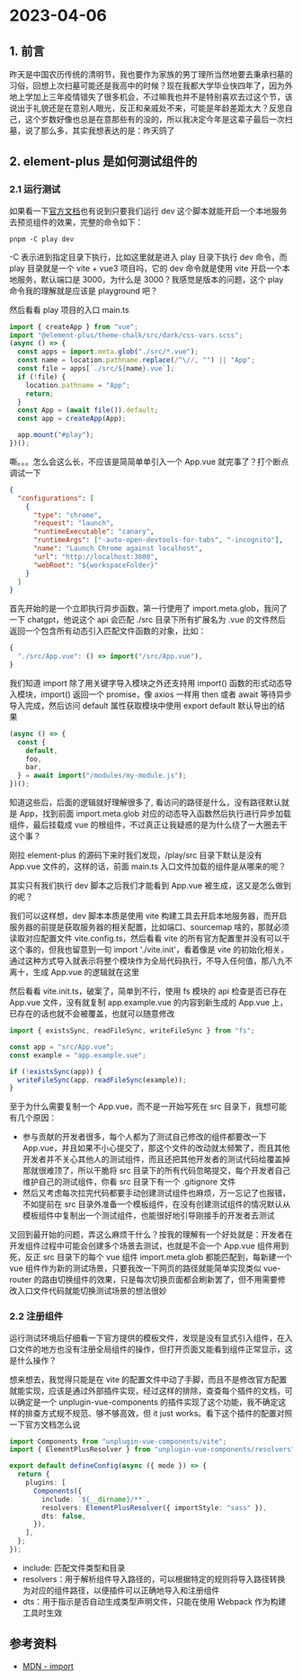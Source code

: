 # 2023-04-06

## 1. 前言

昨天是中国农历传统的清明节，我也要作为家族的男丁理所当然地要去秉承扫墓的习俗，回想上次扫墓可能还是我高中的时候？现在我都大学毕业快四年了，因为外地上学加上三年疫情错失了很多机会，不过嘛我也并不是特别喜欢去过这个节，该说出于礼貌还是在意别人眼光，反正和亲戚处不来，可能是年龄差距太大？反思自己，这个岁数好像也总是在意那些有的没的，所以我决定今年是这辈子最后一次扫墓，说了那么多，其实我想表达的是：昨天鸽了

## 2. element-plus 是如何测试组件的

### 2.1 运行测试

如果看一下[官方文档](https://element-plus.org/en-US/guide/dev-guide.html#local-development-1)也有说到只要我们运行 dev 这个脚本就能开启一个本地服务去预览组件的效果，完整的命令如下：

```shell
pnpm -C play dev
```

-C 表示进到指定目录下执行，比如这里就是进入 play 目录下执行 dev 命令，而 play 目录就是一个 vite + vue3 项目吗，它的 dev 命令就是使用 vite 开启一个本地服务，默认端口是 3000，为什么是 3000？我感觉是版本的问题，这个 play 命令我的理解就是应该是 playground 吧？

然后看看 play 项目的入口 main.ts

```javascript
import { createApp } from "vue";
import "@element-plus/theme-chalk/src/dark/css-vars.scss";
(async () => {
  const apps = import.meta.glob("./src/*.vue");
  const name = location.pathname.replace(/^\//, "") || "App";
  const file = apps[`./src/${name}.vue`];
  if (!file) {
    location.pathname = "App";
    return;
  }
  const App = (await file()).default;
  const app = createApp(App);

  app.mount("#play");
})();
```

嘶。。。怎么会这么长，不应该是简简单单引入一个 App.vue 就完事了？打个断点调试一下

```json
{
  "configurations": [
    {
      "type": "chrome",
      "request": "launch",
      "runtimeExecutable": "canary",
      "runtimeArgs": ["-auto-open-devtools-for-tabs", "-incognito"],
      "name": "Launch Chrome against localhost",
      "url": "http://localhost:3000",
      "webRoot": "${workspaceFolder}"
    }
  ]
}
```

首先开始的是一个立即执行异步函数，第一行使用了 import.meta.glob，我问了一下 chatgpt，他说这个 api 会匹配 ./src 目录下所有扩展名为 .vue 的文件然后返回一个包含所有动态引入匹配文件函数的对象，比如：

```javascript
{
  "./src/App.vue": () => import("/src/App.vue"),
}
```

我们知道 import 除了用关键字导入模块之外还支持用 import() 函数的形式动态导入模块，import() 返回一个 promise，像 axios 一样用 then 或者 await 等待异步导入完成，然后访问 default 属性获取模块中使用 export default 默认导出的结果

```javascript
(async () => {
  const {
    default,
    foo,
    bar,
  } = await import("/modules/my-module.js");
})();
```

知道这些后，后面的逻辑就好理解很多了, 看访问的路径是什么，没有路径默认就是 App，找到前面 import.meta.glob 对应的动态导入函数然后执行进行异步加载组件，最后挂载成 vue 的根组件，不过真正让我疑惑的是为什么绕了一大圈去干这个事？

刚拉 element-plus 的源码下来时我们发现，/play/src 目录下默认是没有 App.vue 文件的，这样的话，前面 main.ts 入口文件加载的组件是从哪来的呢？

其实只有我们执行 dev 脚本之后我们才能看到 App.vue 被生成，这又是怎么做到的呢？

我们可以这样想，dev 脚本本质是使用 vite 构建工具去开启本地服务器，而开启服务器的前提是获取服务器的相关配置，比如端口、sourcemap 啥的，那就必须读取对应配置文件 vite.config.ts，然后看看 vite 的所有官方配置里并没有可以干这个事的，但我也留意到一句 import './vite.init'，看着像是 vite 的初始化相关，通过这种方式导入就表示将整个模块作为全局代码执行，不导入任何值，那八九不离十，生成 App.vue 的逻辑就在这里

然后看看 vite.init.ts，破案了，简单到不行，使用 fs 模块的 api 检查是否已存在 App.vue 文件，没有就复制 app.example.vue 的内容到新生成的 App.vue 上，已存在的话也就不会被覆盖，也就可以随意修改

```typescript
import { existsSync, readFileSync, writeFileSync } from "fs";

const app = "src/App.vue";
const example = "app.example.vue";

if (!existsSync(app)) {
  writeFileSync(app, readFileSync(example));
}
```

至于为什么需要复制一个 App.vue，而不是一开始写死在 src 目录下，我想可能有几个原因：

- 参与贡献的开发者很多，每个人都为了测试自己修改的组件都要改一下 App.vue，并且如果不小心提交了，那这个文件的改动就太频繁了，而且其他开发者并不关心其他人的测试组件，而且还把其他开发者的测试代码给覆盖掉那就很难顶了，所以干脆将 src 目录下的所有代码忽略提交，每个开发者自己维护自己的测试组件，你看 src 目录下有一个 .gitignore 文件
- 然后又考虑每次拉完代码都要手动创建测试组件也麻烦，万一忘记了也报错，不如提前在 src 目录外准备一个模板组件，在没有创建测试组件的情况默认从模板组件中复制出一个测试组件，也能很好地引导刚接手的开发者去测试

又回到最开始的问题，弄这么麻烦干什么？按我的理解有一个好处就是：开发者在开发组件过程中可能会创建多个场景去测试，也就是不会一个 App.vue 组件用到死，反正 src 目录下的每个 vue 组件 import.meta.glob 都能匹配到，每新建一个 vue 组件作为新的测试场景，只要我改一下网页的路径就能简单实现类似 vue-router 的路由切换组件的效果，只是每次切换页面都会刷新罢了，但不用需要修改入口文件代码就能切换测试场景的想法很妙

### 2.2 注册组件

运行测试环境后仔细看一下官方提供的模板文件，发现是没有显式引入组件，在入口文件的地方也没有注册全局组件的操作，但打开页面又能看到组件正常显示，这是什么操作？

想来想去，我觉得只能是在 vite 的配置文件中动了手脚，而且不是修改官方配置就能实现，应该是通过外部插件实现，经过这样的排除，查查每个插件的文档，可以确定是一个 unplugin-vue-components 的插件实现了这个功能，我不确定这样的排查方式规不规范、够不够高效，但 it just works。看下这个插件的配置对照一下官方文档怎么说

```typescript
import Components from "unplugin-vue-components/vite";
import { ElementPlusResolver } from "unplugin-vue-components/resolvers";

export default defineConfig(async ({ mode }) => {
  return {
    plugins: [
      Components({
        include: `${__dirname}/**`,
        resolvers: ElementPlusResolver({ importStyle: "sass" }),
        dts: false,
      }),
    ],
  };
});
```

- include: 匹配文件类型和目录
- resolvers：用于解析组件导入路径的，可以根据特定的规则将导入路径转换为对应的组件路径，以便插件可以正确地导入和注册组件
- dts：用于指示是否自动生成类型声明文件，只能在使用 Webpack 作为构建工具时生效

## 参考资料

- [MDN - import](https://developer.mozilla.org/zh-CN/docs/Web/JavaScript/Reference/Statements/import)

